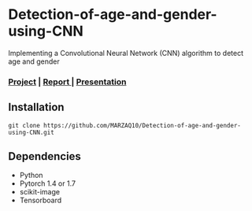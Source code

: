 # Detection-of-age-and-gender-using-CNN
Implementing a Convolutional Neural Network (CNN) algorithm to detect age and gender

### [Project](https://github.com/MARZAQ10/Detection-of-age-and-gender-using-CNN) | [Report ](https://drive.google.com/file/d/1Wg9HF1cZRUYKE2vpwfBS-7ADrMVSRHjh/view?usp=sharing) | [Presentation](https://docs.google.com/presentation/d/17AjBjN4iE5oLbeMMHP7gp95rMkj12Tu8/edit?usp=sharing&ouid=115734634415341738212&rtpof=true&sd=true)
  

## Installation
```shell
git clone https://github.com/MARZAQ10/Detection-of-age-and-gender-using-CNN.git
```
## Dependencies
- Python
- Pytorch 1.4 or 1.7
- scikit-image
- Tensorboard
  

